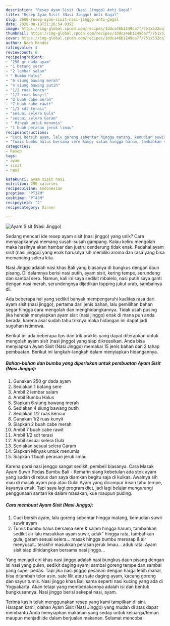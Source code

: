 ```yaml
---
description: "Resep Ayam Sisit (Nasi Jinggo) Anti Gagal"
title: "Resep Ayam Sisit (Nasi Jinggo) Anti Gagal"
slug: 2680-resep-ayam-sisit-nasi-jinggo-anti-gagal
date: 2020-08-19T21:26:54.839Z
image: https://img-global.cpcdn.com/recipes/1ddca46b1249da7f/751x532cq70/ayam-sisit-nasi-jinggo-foto-resep-utama.jpg
thumbnail: https://img-global.cpcdn.com/recipes/1ddca46b1249da7f/751x532cq70/ayam-sisit-nasi-jinggo-foto-resep-utama.jpg
cover: https://img-global.cpcdn.com/recipes/1ddca46b1249da7f/751x532cq70/ayam-sisit-nasi-jinggo-foto-resep-utama.jpg
author: Noah Mendez
ratingvalue: 4
reviewcount: 6
recipeingredient:
- "250 gr dada ayam"
- "1 batang sere"
- "2 lembar salam"
- " Bumbu Halus"
- "6 siung bawang merah"
- "4 siung bawang putih"
- "1/2 ruas kencur"
- "1/2 ruas kunyit"
- "2 buah cabe merah"
- "7 buah cabe rawit"
- "1/2 sdt terasi"
- "sesuai selera Gula"
- "sesuai selera Garam"
- " Minyak untuk menumis"
- "1 buah perasan jeruk limau"
recipeinstructions:
- "Cuci bersih ayam, lalu goreng sebentar hingga matang, kemudian suwir suwir ayam"
- "Tumis bumbu halus bersama sere &amp; salam hingga harum, tambahkan sedikit air lalu masukkan ayam suwir, aduk” hingga rata, tambahkan gula, garam sesuai selera... masak hingga bumbu meresap &amp; air menyusut...terakhir masukkan perasan jeruk limau... aduk rata. Ayam sisit siap dihidangkan bersama nasi jinggo..."
categories:
- Resep
tags:
- ayam
- sisit
- nasi

katakunci: ayam sisit nasi 
nutrition: 290 calories
recipecuisine: Indonesian
preptime: "PT37M"
cooktime: "PT43M"
recipeyield: "2"
recipecategory: Dinner

---
```



![Ayam Sisit (Nasi Jinggo)](https://img-global.cpcdn.com/recipes/1ddca46b1249da7f/751x532cq70/ayam-sisit-nasi-jinggo-foto-resep-utama.jpg)

Sedang mencari ide resep ayam sisit (nasi jinggo) yang unik? Cara menyiapkannya memang susah-susah gampang. Kalau keliru mengolah maka hasilnya akan hambar dan justru cenderung tidak enak. Padahal ayam sisit (nasi jinggo) yang enak harusnya sih memiliki aroma dan rasa yang bisa memancing selera kita.

Nasi Jinggo adalah nasi khas Bali yang biasanya di bungkus dengan daun pisang. Di dalamnya berisi nasi putih, ayam sisit, kering tempe, serundeng dan sambal sero. Namun, kali ini saya sedikit mbalelo, nasi putih saya ganti dengan nasi merah, serundengnya dijadikan topping jukut urab, sambalnya di.

Ada beberapa hal yang sedikit banyak mempengaruhi kualitas rasa dari ayam sisit (nasi jinggo), pertama dari jenis bahan, lalu pemilihan bahan segar hingga cara mengolah dan menghidangkannya. Tidak usah pusing jika hendak menyiapkan ayam sisit (nasi jinggo) enak di mana pun anda berada, karena asal sudah tahu triknya maka hidangan ini dapat jadi suguhan istimewa.


Berikut ini ada beberapa tips dan trik praktis yang dapat diterapkan untuk mengolah ayam sisit (nasi jinggo) yang siap dikreasikan. Anda bisa menyiapkan Ayam Sisit (Nasi Jinggo) memakai 15 jenis bahan dan 2 tahap pembuatan. Berikut ini langkah-langkah dalam menyiapkan hidangannya.

<!--inarticleads1-->

##### Bahan-bahan dan bumbu yang diperlukan untuk pembuatan Ayam Sisit (Nasi Jinggo):

1. Gunakan 250 gr dada ayam
1. Sediakan 1 batang sere
1. Ambil 2 lembar salam
1. Ambil  Bumbu Halus
1. Siapkan 6 siung bawang merah
1. Sediakan 4 siung bawang putih
1. Sediakan 1/2 ruas kencur
1. Gunakan 1/2 ruas kunyit
1. Siapkan 2 buah cabe merah
1. Ambil 7 buah cabe rawit
1. Ambil 1/2 sdt terasi
1. Ambil sesuai selera Gula
1. Sediakan sesuai selera Garam
1. Siapkan  Minyak untuk menumis
1. Siapkan 1 buah perasan jeruk limau


Karena porsi nasi jenggo sangat sedikit, pembeli biasanya. Cara Masak Ayam Suwir Pedas Bumbu Bali - Kemarin siang kebetulan ada stok ayam yang sudah di rebus dan saya diamkan begitu saja di kulkas. Awalnya sih mau di masak ayam pop atau Gulai Ayam yang dicampur irisan tahu tempe, kayanya enak. Tapi saya lagi program diet, jadi lagi belajar mengurangi penggunaan santan ke dalam masakan, kue maupun puding. 

<!--inarticleads2-->

##### Cara membuat Ayam Sisit (Nasi Jinggo):

1. Cuci bersih ayam, lalu goreng sebentar hingga matang, kemudian suwir suwir ayam
1. Tumis bumbu halus bersama sere &amp; salam hingga harum, tambahkan sedikit air lalu masukkan ayam suwir, aduk” hingga rata, tambahkan gula, garam sesuai selera... masak hingga bumbu meresap &amp; air menyusut...terakhir masukkan perasan jeruk limau... aduk rata. Ayam sisit siap dihidangkan bersama nasi jinggo...


Yang menjadi ciri khas nasi jinggo adalah nasi bungkus daun pisang dengan isi nasi yang pulen, sedikit daging ayam, sambal goreng tempe dan sambal yang super pedas. Tapi jika nasi jinggo pesanan dengan harga lebih mahal, bisa ditambah telor asin, sate lilit atau sate daging ayam, kacang goreng dan sayur tumis. Nasi jinggo khas Bali sama seperti nasi kucing yang ada di Yogyakarta. Akan tetapi yang membedakannya adalah isi dan bentuk bungkusannya. Nasi jinggo berisi sekepal nasi, ayam. 

Terima kasih telah menggunakan resep yang kami tampilkan di sini. Harapan kami, olahan Ayam Sisit (Nasi Jinggo) yang mudah di atas dapat membantu Anda menyiapkan makanan yang sedap untuk keluarga/teman maupun menjadi ide dalam berjualan makanan. Selamat mencoba!
